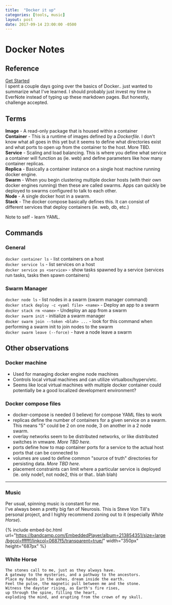 ```yaml
---
title:  "Docker it up"
categories: [tools, music]
layout: post
date: 2017-09-14 23:00:00 -0500
---
```


# Docker Notes
## Reference
[Get Started](https://docs.docker.com/get-started/)  
I spent a couple days going over the basics of Docker.. just wanted to summarize what I've learned.  I should probably just invest my time in EverNote instead of typing up these markdown pages.  But honestly, challenge accepted.

## Terms
**Image** - A read-only package that is housed within a container  
**Container** - This is a runtime of images defined by a _Dockerfile_. I don't know what all goes in this yet but it seems to define what directories exist and what ports to open up from the container to the host.  More TBD.  
**Service** - Scaling and load balancing.  This is where you define what service a container will function as (ie. web) and define parameters like how many container replicas.  
**Replica** - Basically a container instance on a single host machine running docker engine.  
**Swarm** - When you begin clustering multiple docker hosts (with their own docker engines running) then these are called swarms.  Apps can quickly be deployed to swarms configured to talk to each other.   
**Node** - A single docker host in a swarm.  
**Stack** - The docker compose basically defines this.  It can consist of different services that deploy containers (ie. web, db, etc.)  

Note to self - learn YAML.  

## Commands
### General
`docker container ls` - list containers on a host  
`docker service ls` - list services on a host  
`docker service ps <service>` - show tasks spawned by a service (services run tasks, tasks then spawn containers)  

### Swarm Manager
`docker node ls` - list nodes in a swarm (swarm manager command)  
`docker stack deploy -c <yaml file> <name>` - Deploy an app to a swarm  
`docker stack rm <name>` - Undeploy an app from a swarm  
`docker swarm init` - initialize a swarm manager  
`docker swarm join --token <blah> ...` - look for this command when performing a swarm init to join nodes to the swarm  
`docker swarm leave (--force)` - have a node leave a swarm  

## Other observations
### Docker machine
* Used for managing docker engine node machines
* Controls local virtual machines and can utilize virtualbox/hyperv/etc.
* Seems like local virtual machines with multiple docker container could potentially be a good localized development environment?

### Docker compose files
* docker-compose is needed (I believe) for compose YAML files to work
* replicas define the number of containers for a given service on a swarm.  This means "5" could be 2 on one node, 3 on another in a 2 node swarm.
* overlay networks seem to be distributed networks, or like distributed switches in vmware.  *More TBD here.*
* ports define how to map container ports for a service to the actual host ports that can be connected to
* volumes are used to define common "source of truth" directories for persisting data. *More TBD here.*
* placement constraints can limit where a particular service is deployed (ie. only node1, not node2, this or that.. blah blah)

---
### Music
Per usual, spinning music is constant for me.  
I've always been a pretty big fan of Neurosis.  This is Steve Von Till's personal project, and I highly recommend zoning out to it (especially *White Horse*).

{% include embed-bc.html url="https://bandcamp.com/EmbeddedPlayer/album=213854351/size=large/bgcol=ffffff/linkcol=0687f5/transparent=true/" width="350px" height="687px" %}

### White Horse
```
The stones call to me, just as they always have.
A gateway to the mysteries, and a pathway to the ancestors.
Place my hands in the ashes, dream inside the earth.
Feel the pulse, the magnetic pull between me and the stone.
Witness the daystar rising, as Earth's fire rises, 
up through the spine, filling the heart, 
exploding the mind, and erupting from the crown of my skull.
```
